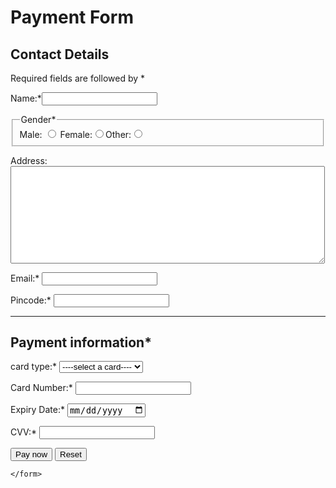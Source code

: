 <!DOCTYPE html>
<html lang="en">
<head>
    <meta charset="UTF-8">
    <meta http-equiv="X-UA-Compatible" content="IE=edge">
    <meta name="viewport" content="width=device-width, initial-scale=1.0">
    <title>Document</title>
</head>
<body>
    <form action="">
        <h1>Payment Form</h1>
        <h2>Contact Details</h2>
        <p>Required fields are followed by * </p>
        <p>Name:*<input type="text" name="name" required></p> 
        <p> 
            <fieldset>
                <legend>Gender*</legend>
            Male: <input type="radio" name="gender" id="gender" required> Female:<input type="radio" name="gender" id="gender" required>Other:<input type="radio" name="gender" id="gender" required>
            </fieldset>
        </p>
        <p> Address: <textarea name="Address" id="Address" cols="60" rows="10"></textarea></p>
        <p>Email:* <input type="email" name="email" id="email" required></p>
        <p>Pincode:* <input type="number" name=" pincode" id="pincode" required></p>
        <hr>
        <h2>Payment information*</h2>
        <p>card type:*
            <select name="Card_type" id="Card_type" required>
                <option value="">----select a card----</option>
                <option value="visa">Visa</option>
                <option value="rupay">rupay</option>
                <option value="Master_card">Master_card</option>
            </select>
        </p>
        <p>
            Card Number:* <input type="number" name="card_number" id="card_number"required>
        </p>
        <p>
            Expiry Date:* <input type="date" name="exp_date" id="exp_date" required>
        </p>
        <p>
            CVV:* <input type="password" name="cvv" id="cvv"required>
        </p>
        <input type="submit" value="Pay now">
        <input type="reset" value="Reset">



    </form>
    
</body>
</html>
